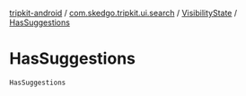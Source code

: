 [tripkit-android](../../index.md) / [com.skedgo.tripkit.ui.search](../index.md) / [VisibilityState](index.md) / [HasSuggestions](./-has-suggestions.md)

# HasSuggestions

`HasSuggestions`
